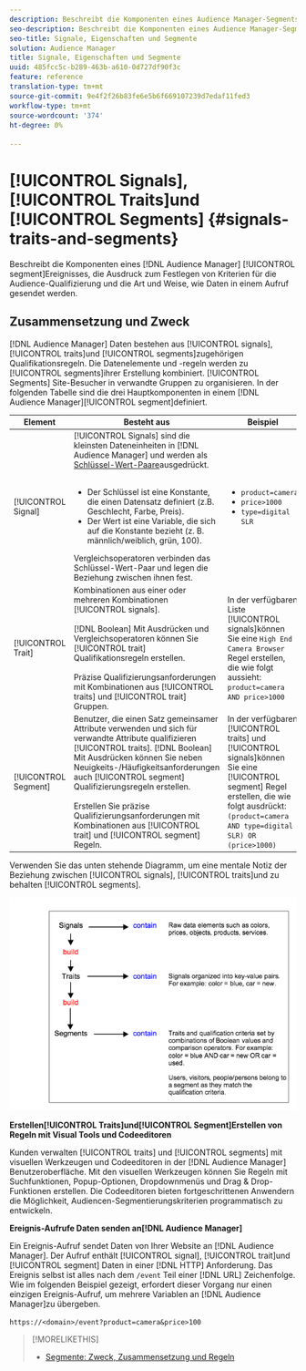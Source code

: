 ```yaml
---
description: Beschreibt die Komponenten eines Audience Manager-Segments, die Ausdruck, die zum Festlegen von Kriterien für die Audience-Qualifizierung verwendet werden, und wie Daten in einem Ereignis-Aufruf gesendet werden.
seo-description: Beschreibt die Komponenten eines Audience Manager-Segments, die Ausdruck, die zum Festlegen von Kriterien für die Audience-Qualifizierung verwendet werden, und wie Daten in einem Ereignis-Aufruf gesendet werden.
seo-title: Signale, Eigenschaften und Segmente
solution: Audience Manager
title: Signale, Eigenschaften und Segmente
uuid: 485fcc5c-b289-463b-a610-0d727df90f3c
feature: reference
translation-type: tm+mt
source-git-commit: 9e4f2f26b83fe6e5b6f669107239d7edaf11fed3
workflow-type: tm+mt
source-wordcount: '374'
ht-degree: 0%

---
```



# [!UICONTROL Signals], [!UICONTROL Traits]und [!UICONTROL Segments] {#signals-traits-and-segments}

Beschreibt die Komponenten eines [!DNL Audience Manager] [!UICONTROL segment]Ereignisses, die Ausdruck zum Festlegen von Kriterien für die Audience-Qualifizierung und die Art und Weise, wie Daten in einem Aufruf gesendet werden.

## Zusammensetzung und Zweck

[!DNL Audience Manager] Daten bestehen aus [!UICONTROL signals], [!UICONTROL traits]und [!UICONTROL segments]zugehörigen Qualifikationsregeln. Die Datenelemente und -regeln werden zu [!UICONTROL segments]ihrer Erstellung kombiniert. [!UICONTROL Segments] Site-Besucher in verwandte Gruppen zu organisieren. In der folgenden Tabelle sind die drei Hauptkomponenten in einem [!DNL Audience Manager][!UICONTROL segment]definiert.

| Element | Besteht aus | Beispiel  |
|---|---|---|
| [!UICONTROL Signal] | [!UICONTROL Signals] sind die kleinsten Dateneinheiten in [!DNL Audience Manager] und werden als [Schlüssel-Wert-Paare](../reference/key-value-pairs-explained.md)ausgedrückt.<br><br><ul><li>Der Schlüssel ist eine Konstante, die einen Datensatz definiert (z.B. Geschlecht, Farbe, Preis).</li><li>Der Wert ist eine Variable, die sich auf die Konstante bezieht (z. B. männlich/weiblich, grün, 100).</li></ul>Vergleichsoperatoren verbinden das Schlüssel-Wert-Paar und legen die Beziehung zwischen ihnen fest. | <ul><li>`product=camera`</li><li>`price>1000`</li><li>`type=digital SLR`</li></ul> |
| [!UICONTROL Trait] | Kombinationen aus einer oder mehreren Kombinationen [!UICONTROL signals].<br><br> [!DNL Boolean] Mit Ausdrücken und Vergleichsoperatoren können Sie [!UICONTROL trait] Qualifikationsregeln erstellen. <br><br>Präzise Qualifizierungsanforderungen mit Kombinationen aus [!UICONTROL traits] und [!UICONTROL trait] Gruppen. | In der verfügbaren Liste [!UICONTROL signals]können Sie eine `High End Camera Browser` Regel erstellen, die wie folgt aussieht: `product=camera AND price>1000` |
| [!UICONTROL Segment] | Benutzer, die einen Satz gemeinsamer Attribute verwenden und sich für verwandte Attribute qualifizieren [!UICONTROL traits]. [!DNL Boolean] Mit Ausdrücken können Sie neben Neuigkeits-/Häufigkeitsanforderungen auch [!UICONTROL segment] Qualifizierungsregeln erstellen.<br><br> Erstellen Sie präzise Qualifizierungsanforderungen mit Kombinationen aus [!UICONTROL trait] und [!UICONTROL segment] Regeln. | In der verfügbaren [!UICONTROL traits] und [!UICONTROL signals]können Sie eine [!UICONTROL segment] Regel erstellen, die wie folgt ausdrückt:`(product=camera AND type=digital SLR) OR (price>1000)` |

Verwenden Sie das unten stehende Diagramm, um eine mentale Notiz der Beziehung zwischen [!UICONTROL signals], [!UICONTROL traits]und zu behalten [!UICONTROL segments].

![](assets/signals-traits-segments.png)

**Erstellen[!UICONTROL Traits]und[!UICONTROL Segment]Erstellen von Regeln mit Visual Tools und Codeeditoren**

Kunden verwalten [!UICONTROL traits] und [!UICONTROL segments] mit visuellen Werkzeugen und Codeeditoren in der [!DNL Audience Manager] Benutzeroberfläche. Mit den visuellen Werkzeugen können Sie Regeln mit Suchfunktionen, Popup-Optionen, Dropdownmenüs und Drag &amp; Drop-Funktionen erstellen. Die Codeeditoren bieten fortgeschrittenen Anwendern die Möglichkeit, Audiencen-Segmentierungskriterien programmatisch zu entwickeln.

**Ereignis-Aufrufe Daten senden an[!DNL Audience Manager]**

Ein Ereignis-Aufruf sendet Daten von Ihrer Website an [!DNL Audience Manager]. Der Aufruf enthält [!UICONTROL signal], [!UICONTROL trait]und [!UICONTROL segment] Daten in einer [!DNL HTTP] Anforderung. Das Ereignis selbst ist alles nach dem `/event` Teil einer [!DNL URL] Zeichenfolge. Wie im folgenden Beispiel gezeigt, erfordert dieser Vorgang nur einen einzigen Ereignis-Aufruf, um mehrere Variablen an [!DNL Audience Manager]zu übergeben.

`https://<domain>/event?product=camera&price>100`

>[!MORELIKETHIS]
>
>* [Segmente: Zweck, Zusammensetzung und Regeln](../features/segments/segments-purpose.md)


